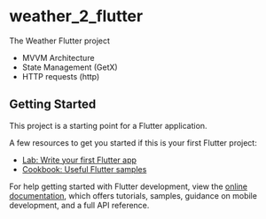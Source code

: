 # weather_2_flutter

The Weather Flutter project

- MVVM Architecture
- State Management (GetX)
- HTTP requests (http)

[//]: # (- - Dependency Injection &#40;get_it&#41;)

## Getting Started

This project is a starting point for a Flutter application.

A few resources to get you started if this is your first Flutter project:

- [Lab: Write your first Flutter app](https://docs.flutter.dev/get-started/codelab)
- [Cookbook: Useful Flutter samples](https://docs.flutter.dev/cookbook)

For help getting started with Flutter development, view the
[online documentation](https://docs.flutter.dev/), which offers tutorials,
samples, guidance on mobile development, and a full API reference.
